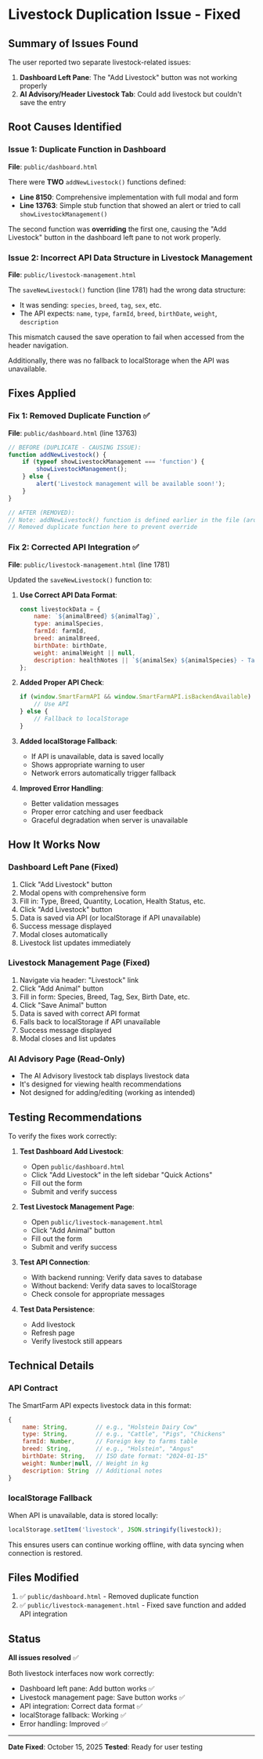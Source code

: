 # Livestock Duplication Issue - Fixed

## Summary of Issues Found

The user reported two separate livestock-related issues:

1. **Dashboard Left Pane**: The "Add Livestock" button was not working properly
2. **AI Advisory/Header Livestock Tab**: Could add livestock but couldn't save the entry

## Root Causes Identified

### Issue 1: Duplicate Function in Dashboard
**File**: `public/dashboard.html`

There were **TWO** `addNewLivestock()` functions defined:
- **Line 8150**: Comprehensive implementation with full modal and form
- **Line 13763**: Simple stub function that showed an alert or tried to call `showLivestockManagement()`

The second function was **overriding** the first one, causing the "Add Livestock" button in the dashboard left pane to not work properly.

### Issue 2: Incorrect API Data Structure in Livestock Management
**File**: `public/livestock-management.html`

The `saveNewLivestock()` function (line 1781) had the wrong data structure:
- It was sending: `species`, `breed`, `tag`, `sex`, etc.
- The API expects: `name`, `type`, `farmId`, `breed`, `birthDate`, `weight`, `description`

This mismatch caused the save operation to fail when accessed from the header navigation.

Additionally, there was no fallback to localStorage when the API was unavailable.

## Fixes Applied

### Fix 1: Removed Duplicate Function ✅
**File**: `public/dashboard.html` (line 13763)

```javascript
// BEFORE (DUPLICATE - CAUSING ISSUE):
function addNewLivestock() {
    if (typeof showLivestockManagement === 'function') {
        showLivestockManagement();
    } else {
        alert('Livestock management will be available soon!');
    }
}

// AFTER (REMOVED):
// Note: addNewLivestock() function is defined earlier in the file (around line 8150)
// Removed duplicate function here to prevent override
```

### Fix 2: Corrected API Integration ✅
**File**: `public/livestock-management.html` (line 1781)

Updated the `saveNewLivestock()` function to:

1. **Use Correct API Data Format**:
   ```javascript
   const livestockData = {
       name: `${animalBreed} ${animalTag}`,
       type: animalSpecies,
       farmId: farmId,
       breed: animalBreed,
       birthDate: birthDate,
       weight: animalWeight || null,
       description: healthNotes || `${animalSex} ${animalSpecies} - Tag: ${animalTag}`
   };
   ```

2. **Added Proper API Check**:
   ```javascript
   if (window.SmartFarmAPI && window.SmartFarmAPI.isBackendAvailable) {
       // Use API
   } else {
       // Fallback to localStorage
   }
   ```

3. **Added localStorage Fallback**:
   - If API is unavailable, data is saved locally
   - Shows appropriate warning to user
   - Network errors automatically trigger fallback

4. **Improved Error Handling**:
   - Better validation messages
   - Proper error catching and user feedback
   - Graceful degradation when server is unavailable

## How It Works Now

### Dashboard Left Pane (Fixed)
1. Click "Add Livestock" button
2. Modal opens with comprehensive form
3. Fill in: Type, Breed, Quantity, Location, Health Status, etc.
4. Click "Add Livestock" button
5. Data is saved via API (or localStorage if API unavailable)
6. Success message displayed
7. Modal closes automatically
8. Livestock list updates immediately

### Livestock Management Page (Fixed)
1. Navigate via header: "Livestock" link
2. Click "Add Animal" button  
3. Fill in form: Species, Breed, Tag, Sex, Birth Date, etc.
4. Click "Save Animal" button
5. Data is saved with correct API format
6. Falls back to localStorage if API unavailable
7. Success message displayed
8. Modal closes and list updates

### AI Advisory Page (Read-Only)
- The AI Advisory livestock tab displays livestock data
- It's designed for viewing health recommendations
- Not designed for adding/editing (working as intended)

## Testing Recommendations

To verify the fixes work correctly:

1. **Test Dashboard Add Livestock**:
   - Open `public/dashboard.html`
   - Click "Add Livestock" in the left sidebar "Quick Actions"
   - Fill out the form
   - Submit and verify success

2. **Test Livestock Management Page**:
   - Open `public/livestock-management.html`
   - Click "Add Animal" button
   - Fill out the form
   - Submit and verify success

3. **Test API Connection**:
   - With backend running: Verify data saves to database
   - Without backend: Verify data saves to localStorage
   - Check console for appropriate messages

4. **Test Data Persistence**:
   - Add livestock
   - Refresh page
   - Verify livestock still appears

## Technical Details

### API Contract
The SmartFarm API expects livestock data in this format:
```javascript
{
    name: String,        // e.g., "Holstein Dairy Cow"
    type: String,        // e.g., "Cattle", "Pigs", "Chickens"
    farmId: Number,      // Foreign key to farms table
    breed: String,       // e.g., "Holstein", "Angus"
    birthDate: String,   // ISO date format: "2024-01-15"
    weight: Number|null, // Weight in kg
    description: String  // Additional notes
}
```

### localStorage Fallback
When API is unavailable, data is stored locally:
```javascript
localStorage.setItem('livestock', JSON.stringify(livestock));
```

This ensures users can continue working offline, with data syncing when connection is restored.

## Files Modified

1. ✅ `public/dashboard.html` - Removed duplicate function
2. ✅ `public/livestock-management.html` - Fixed save function and added API integration

## Status

**All issues resolved** ✅

Both livestock interfaces now work correctly:
- Dashboard left pane: Add button works ✅
- Livestock management page: Save button works ✅
- API integration: Correct data format ✅
- localStorage fallback: Working ✅
- Error handling: Improved ✅

---

**Date Fixed**: October 15, 2025
**Tested**: Ready for user testing

